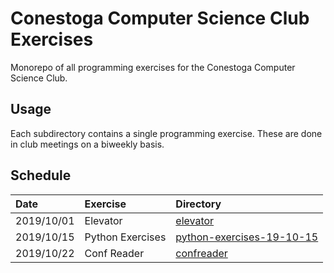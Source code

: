 # Conestoga Computer Science Club Exercises

Monorepo of all programming exercises for the Conestoga Computer Science Club.

## Usage

Each subdirectory contains a single programming exercise. 
These are done in club meetings on a biweekly basis.

## Schedule

| Date       | Exercise         | Directory                                                   |
| :--------- | :--------------- | :---------------------------------------------------------- |
| 2019/10/01 | Elevator         | [elevator](elevator/)                                       |
| 2019/10/15 | Python Exercises | [python-exercises-19-10-15](python-exercises-19-10-15/) |
| 2019/10/22 | Conf Reader      | [confreader](confreader/)                                    |